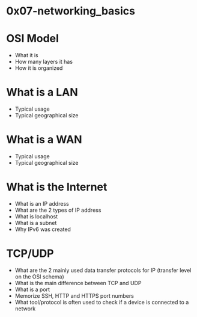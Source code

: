 # 0x07-networking_basics

# OSI Model
* What it is
* How many layers it has
* How it is organized

# What is a LAN
* Typical usage
* Typical geographical size

# What is a WAN
* Typical usage
* Typical geographical size

# What is the Internet
* What is an IP address
* What are the 2 types of IP address
* What is localhost
* What is a subnet
* Why IPv6 was created

# TCP/UDP
* What are the 2 mainly used data transfer protocols for IP (transfer level on the OSI schema)
* What is the main difference between TCP and UDP
* What is a port
* Memorize SSH, HTTP and HTTPS port numbers
* What tool/protocol is often used to check if a device is connected to a network
